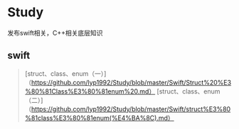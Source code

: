 # Study
发布swift相关，C++相关底层知识
## swift
> [struct、class、enum（一）]（https://github.com/lyp1992/Study/blob/master/Swift/Struct%20%E3%80%81Class%E3%80%81enum%20.md）
> [struct、class、enum（二）]（https://github.com/lyp1992/Study/blob/master/Swift/struct%E3%80%81class%E3%80%81enum(%E4%BA%8C).md）
